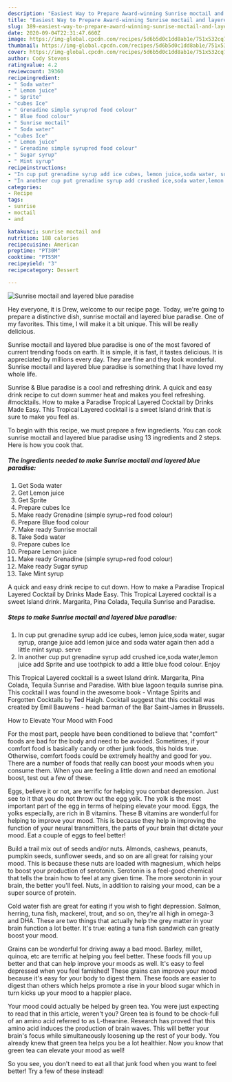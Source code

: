 ```yaml
---
description: "Easiest Way to Prepare Award-winning Sunrise moctail and layered blue paradise"
title: "Easiest Way to Prepare Award-winning Sunrise moctail and layered blue paradise"
slug: 389-easiest-way-to-prepare-award-winning-sunrise-moctail-and-layered-blue-paradise
date: 2020-09-04T22:31:47.660Z
image: https://img-global.cpcdn.com/recipes/5d6b5d0c1dd8ab1e/751x532cq70/sunrise-moctail-and-layered-blue-paradise-recipe-main-photo.jpg
thumbnail: https://img-global.cpcdn.com/recipes/5d6b5d0c1dd8ab1e/751x532cq70/sunrise-moctail-and-layered-blue-paradise-recipe-main-photo.jpg
cover: https://img-global.cpcdn.com/recipes/5d6b5d0c1dd8ab1e/751x532cq70/sunrise-moctail-and-layered-blue-paradise-recipe-main-photo.jpg
author: Cody Stevens
ratingvalue: 4.2
reviewcount: 39360
recipeingredient:
- " Soda water"
- " Lemon juice"
- " Sprite"
- "cubes Ice"
- " Grenadine simple syrupred food colour"
- " Blue food colour"
- " Sunrise moctail"
- " Soda water"
- "cubes Ice"
- " Lemon juice"
- " Grenadine simple syrupred food colour"
- " Sugar syrup"
- " Mint syrup"
recipeinstructions:
- "In cup put grenadine syrup add ice cubes, lemon juice,soda water, sugar syrup, orange juice add lemon juice and soda water again then add a little mint syrup. serve"
- "In another cup put grenadine syrup add crushed ice,soda water,lemon juice add Sprite and use toothpick to add a little blue food colour. Enjoy"
categories:
- Recipe
tags:
- sunrise
- moctail
- and

katakunci: sunrise moctail and 
nutrition: 188 calories
recipecuisine: American
preptime: "PT30M"
cooktime: "PT55M"
recipeyield: "3"
recipecategory: Dessert

---
```



![Sunrise moctail and layered blue paradise](https://img-global.cpcdn.com/recipes/5d6b5d0c1dd8ab1e/751x532cq70/sunrise-moctail-and-layered-blue-paradise-recipe-main-photo.jpg)

Hey everyone, it is Drew, welcome to our recipe page. Today, we're going to prepare a distinctive dish, sunrise moctail and layered blue paradise. One of my favorites. This time, I will make it a bit unique. This will be really delicious.

Sunrise moctail and layered blue paradise is one of the most favored of current trending foods on earth. It is simple, it is fast, it tastes delicious. It is appreciated by millions every day. They are fine and they look wonderful. Sunrise moctail and layered blue paradise is something that I have loved my whole life.

Sunrise &amp; Blue paradise is a cool and refreshing drink. A quick and easy drink recipe to cut down summer heat and makes you feel refreshing. #mocktails. How to make a Paradise Tropical Layered Cocktail by Drinks Made Easy. This Tropical Layered cocktail is a sweet Island drink that is sure to make you feel as.


To begin with this recipe, we must prepare a few ingredients. You can cook sunrise moctail and layered blue paradise using 13 ingredients and 2 steps. Here is how you cook that.

<!--inarticleads1-->

##### The ingredients needed to make Sunrise moctail and layered blue paradise:

1. Get  Soda water
1. Get  Lemon juice
1. Get  Sprite
1. Prepare cubes Ice
1. Make ready  Grenadine (simple syrup+red food colour)
1. Prepare  Blue food colour
1. Make ready  Sunrise moctail
1. Take  Soda water
1. Prepare cubes Ice
1. Prepare  Lemon juice
1. Make ready  Grenadine (simple syrup+red food colour)
1. Make ready  Sugar syrup
1. Take  Mint syrup


A quick and easy drink recipe to cut down. How to make a Paradise Tropical Layered Cocktail by Drinks Made Easy. This Tropical Layered cocktail is a sweet Island drink. Margarita, Pina Colada, Tequila Sunrise and Paradise. 

<!--inarticleads2-->

##### Steps to make Sunrise moctail and layered blue paradise:

1. In cup put grenadine syrup add ice cubes, lemon juice,soda water, sugar syrup, orange juice add lemon juice and soda water again then add a little mint syrup. serve
1. In another cup put grenadine syrup add crushed ice,soda water,lemon juice add Sprite and use toothpick to add a little blue food colour. Enjoy


This Tropical Layered cocktail is a sweet Island drink. Margarita, Pina Colada, Tequila Sunrise and Paradise. With blue lagoon tequila sunrise pina. This cocktail I was found in the awesome book - Vintage Spirits and Forgotten Cocktails by Ted Haigh. Cocktail suggest that this cocktail was created by Emil Bauwens - head barman of the Bar Saint-James in Brussels. 

How to Elevate Your Mood with Food


For the most part, people have been conditioned to believe that "comfort" foods are bad for the body and need to be avoided. Sometimes, if your comfort food is basically candy or other junk foods, this holds true. Otherwise, comfort foods could be extremely healthy and good for you. There are a number of foods that really can boost your moods when you consume them. When you are feeling a little down and need an emotional boost, test out a few of these.

Eggs, believe it or not, are terrific for helping you combat depression. Just see to it that you do not throw out the egg yolk. The yolk is the most important part of the egg in terms of helping elevate your mood. Eggs, the yolks especially, are rich in B vitamins. These B vitamins are wonderful for helping to improve your mood. This is because they help in improving the function of your neural transmitters, the parts of your brain that dictate your mood. Eat a couple of eggs to feel better!

Build a trail mix out of seeds and/or nuts. Almonds, cashews, peanuts, pumpkin seeds, sunflower seeds, and so on are all great for raising your mood. This is because these nuts are loaded with magnesium, which helps to boost your production of serotonin. Serotonin is a feel-good chemical that tells the brain how to feel at any given time. The more serotonin in your brain, the better you'll feel. Nuts, in addition to raising your mood, can be a super source of protein.

Cold water fish are great for eating if you wish to fight depression. Salmon, herring, tuna fish, mackerel, trout, and so on, they're all high in omega-3 and DHA. These are two things that actually help the grey matter in your brain function a lot better. It's true: eating a tuna fish sandwich can greatly boost your mood. 

Grains can be wonderful for driving away a bad mood. Barley, millet, quinoa, etc are terrific at helping you feel better. These foods fill you up better and that can help improve your moods as well. It's easy to feel depressed when you feel famished! These grains can improve your mood because it's easy for your body to digest them. These foods are easier to digest than others which helps promote a rise in your blood sugar which in turn kicks up your mood to a happier place.

Your mood could actually be helped by green tea. You were just expecting to read that in this article, weren't you? Green tea is found to be chock-full of an amino acid referred to as L-theanine. Research has proved that this amino acid induces the production of brain waves. This will better your brain's focus while simultaneously loosening up the rest of your body. You already knew that green tea helps you be a lot healthier. Now you know that green tea can elevate your mood as well!

So you see, you don't need to eat all that junk food when you want to feel better! Try a few of these instead!

